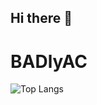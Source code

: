## Hi there 👋
# BADlyAC

![Top Langs](https://github-readme-stats.vercel.app/api/top-langs/?username=BadlyacX&layout=compact&theme=dark)
<!--
**BadlyacX/BADLYACX** is a ✨ _special_ ✨ repository because its `README.md` (this file) appears on your GitHub profile.

Here are some ideas to get you started:

- 🔭 I’m currently working on ...
- 🌱 I’m currently learning ...
- 👯 I’m looking to collaborate on ...
- 🤔 I’m looking for help with ...
- 💬 Ask me about ...
- 📫 How to reach me: ...
- 😄 Pronouns: ...
- ⚡ Fun fact: ...
-->
